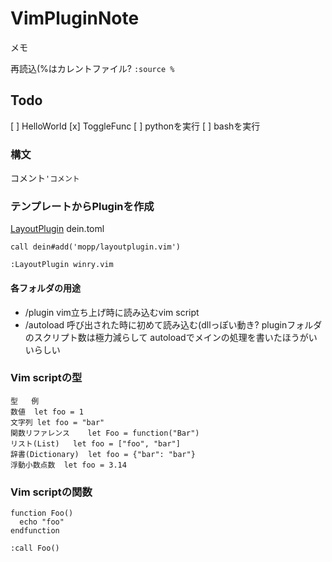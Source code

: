 # VimPluginNote
メモ

再読込(%はカレントファイル?
`:source %` 
## Todo
[ ] HelloWorld
[x] ToggleFunc
[ ] pythonを実行
[ ] bashを実行


### 構文
コメント`'コメント`

### テンプレートからPluginを作成
[LayoutPlugin](https://github.com/mopp/layoutplugin.vim)
dein.toml
```vim
call dein#add('mopp/layoutplugin.vim')
```
`:LayoutPlugin winry.vim`

#### 各フォルダの用途
* /plugin
  vim立ち上げ時に読み込むvim script
* /autoload
  呼び出された時に初めて読み込む(dllっぽい動き?
pluginフォルダのスクリプト数は極力減らして
autoloadでメインの処理を書いたほうがいいらしい

### Vim scriptの型
```
型	例
数値	let foo = 1
文字列	let foo = "bar"
関数リファレンス	let Foo = function("Bar")
リスト(List)	let foo = ["foo", "bar"]
辞書(Dictionary)	let foo = {"bar": "bar"}
浮動小数点数	let foo = 3.14
```
### Vim scriptの関数
```
function Foo()
  echo "foo"
endfunction
```
`:call Foo()`




